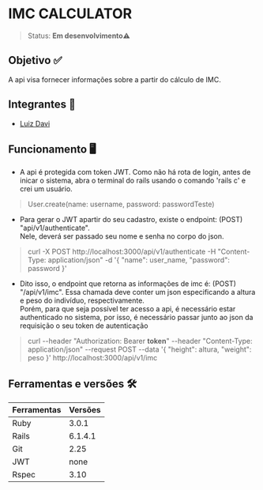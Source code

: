 # IMC CALCULATOR
> Status: **Em desenvolvimento**⚠️<br>

## Objetivo ✅
A api visa fornecer informações sobre a partir do cálculo de IMC.

## Integrantes 👦
+   [Luiz Davi](https://github.com/luiz-davi)

## Funcionamento 🖥

+ A api é protegida com token JWT. Como não há rota de login, antes de inicar o sistema, abra o terminal do rails usando o comando 'rails c' e crei um usuário.
> User.create(name: username, password: passwordTeste)

+ Para gerar o JWT apartir do seu cadastro, existe o endpoint: (POST) "api/v1/authenticate". <br>
Nele, deverá ser passado seu nome e senha no corpo do json.
> curl -X POST http://localhost:3000/api/v1/authenticate -H "Content-Type: application/json" -d '{ "name": user_name, "password": password }'

+ Dito isso, o endpoint que retorna as informações de imc é: (POST) "/api/v1/imc".
Essa chamada deve conter um json especificando a altura e peso do indivíduo, respectivamente.<br>
Porém, para que seja possível ter acesso a api, é necessário estar authenticado no sistema, por isso, é necessário passar junto ao json da requisição o seu token de autenticação
> curl --header "Authorization: Bearer **token**" --header "Content-Type: application/json" --request POST --data '{ "height": altura, "weight": peso }' http://localhost:3000/api/v1/imc

## Ferramentas e versões 🛠

Ferramentas | Versões
----------- | ----------
Ruby        | 3.0.1
Rails       | 6.1.4.1
Git         | 2.25
JWT         | none
Rspec       | 3.10



